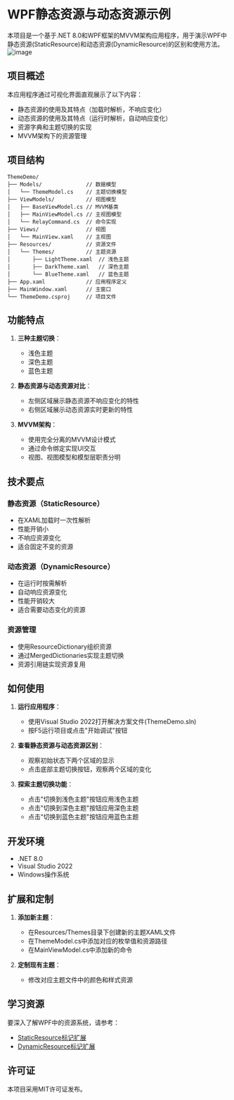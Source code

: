  # WPF静态资源与动态资源示例

本项目是一个基于.NET 8.0和WPF框架的MVVM架构应用程序，用于演示WPF中静态资源(StaticResource)和动态资源(DynamicResource)的区别和使用方法。
![image](https://github.com/user-attachments/assets/58fca4cb-dc96-4965-a62b-cbf3c01785c2)

## 项目概述

本应用程序通过可视化界面直观展示了以下内容：

- 静态资源的使用及其特点（加载时解析，不响应变化）
- 动态资源的使用及其特点（运行时解析，自动响应变化）
- 资源字典和主题切换的实现
- MVVM架构下的资源管理

## 项目结构

```
ThemeDemo/
├── Models/              // 数据模型
│   └── ThemeModel.cs    // 主题切换模型
├── ViewModels/          // 视图模型
│   ├── BaseViewModel.cs // MVVM基类
│   ├── MainViewModel.cs // 主视图模型
│   └── RelayCommand.cs  // 命令实现
├── Views/               // 视图
│   └── MainView.xaml    // 主视图
├── Resources/           // 资源文件
│   └── Themes/          // 主题资源
│       ├── LightTheme.xaml  // 浅色主题
│       ├── DarkTheme.xaml   // 深色主题
│       └── BlueTheme.xaml   // 蓝色主题
├── App.xaml             // 应用程序定义
├── MainWindow.xaml      // 主窗口
└── ThemeDemo.csproj     // 项目文件
```

## 功能特点

1. **三种主题切换**：
   - 浅色主题
   - 深色主题
   - 蓝色主题

2. **静态资源与动态资源对比**：
   - 左侧区域展示静态资源不响应变化的特性
   - 右侧区域展示动态资源实时更新的特性

3. **MVVM架构**：
   - 使用完全分离的MVVM设计模式
   - 通过命令绑定实现UI交互
   - 视图、视图模型和模型层职责分明

## 技术要点

### 静态资源（StaticResource）
- 在XAML加载时一次性解析
- 性能开销小
- 不响应资源变化
- 适合固定不变的资源

### 动态资源（DynamicResource）
- 在运行时按需解析
- 自动响应资源变化
- 性能开销较大
- 适合需要动态变化的资源

### 资源管理
- 使用ResourceDictionary组织资源
- 通过MergedDictionaries实现主题切换
- 资源引用链实现资源复用

## 如何使用

1. **运行应用程序**：
   - 使用Visual Studio 2022打开解决方案文件(ThemeDemo.sln)
   - 按F5运行项目或点击"开始调试"按钮

2. **查看静态资源与动态资源区别**：
   - 观察初始状态下两个区域的显示
   - 点击底部主题切换按钮，观察两个区域的变化

3. **探索主题切换功能**：
   - 点击"切换到浅色主题"按钮应用浅色主题
   - 点击"切换到深色主题"按钮应用深色主题
   - 点击"切换到蓝色主题"按钮应用蓝色主题

## 开发环境

- .NET 8.0
- Visual Studio 2022
- Windows操作系统

## 扩展和定制

1. **添加新主题**：
   - 在Resources/Themes目录下创建新的主题XAML文件
   - 在ThemeModel.cs中添加对应的枚举值和资源路径
   - 在MainViewModel.cs中添加新的命令

2. **定制现有主题**：
   - 修改对应主题文件中的颜色和样式资源

## 学习资源

要深入了解WPF中的资源系统，请参考：
- [StaticResource标记扩展](https://docs.microsoft.com/zh-cn/dotnet/desktop/wpf/advanced/staticresource-markup-extension)
- [DynamicResource标记扩展](https://docs.microsoft.com/zh-cn/dotnet/desktop/wpf/advanced/dynamicresource-markup-extension)

## 许可证

本项目采用MIT许可证发布。
